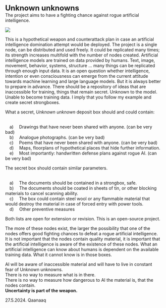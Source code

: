 <font size="+2"><b>Unknown unknowns</b></font></br>
The project aims to have a fighting chance against rogue artificial intelligence.

<img src="https://i.imgur.com/IdyWkNb.png">

This is a hypothetical weapon and counterattack plan in case an artificial intelligence domination attempt would be deployed. 
The project is a single node, can be distributed and used freely.  It could be replicated many times; its strength increases multifold with the number of nodes created. 
Artificial intelligence models are trained on data provided by humans. Text, image, movement, behavior, systems, structure ... many things can be replicated through enough input data. 
It is an open question whether intelligence, intention or even consciousness can emerge from the current attitude towards machine learning and large language models. But it is always better to prepare in advance.
There should be a repository of ideas that are inaccessible for training, things that remain secret. Unknown to the model. Unable to become training data. 
I imply that you follow my example and create secret strongboxes. 

What a secret, <i>Unknown unknown</i> deposit box should and could contain:</br></br>

&emsp;a)	  &emsp;Drawings that have never been shared with anyone. (can be very bad)</br>
&emsp;b)	  &emsp;Analogue photographs. (can be very bad)</br>
&emsp;c)	  &emsp;Poems that have never been shared with anyone. (can be very bad)</br>
&emsp;d)	  &emsp;Maps, floorplans of hypothetical places that hide further information.</br>
&emsp;e)	  &emsp;Most importantly: handwritten defense plans against rogue AI. (can be very bad)</br>

The secret box should contain similar parameters.</br></br>

&emsp;a)	  &emsp;The documents should be contained in a strongbox, safe.</br>
&emsp;b)	  &emsp;The documents should be coated in sheets of tin, or other blocking materials to cancel scanning ability.</br>
&emsp;c)	  &emsp;The box could contain steel wool or any flammable material that would destroy the material in case of forced entry with power tools.</br>
&emsp;d)	  &emsp;Other preventive measures</br>

Both lists are open for extension or revision. This is an open-source project. 

The more of these nodes exist, the larger the possibility that one of the nodes offers good fighting chances to defeat a rogue artificial intelligence. 
It is not important that the nodes contain quality material, it is important that the artificial intelligence is aware of the existence of these nodes. What an artificial intelligence can know about humans is dependent on the available training data.  What it cannot know is in those boxes. 

AI will be aware of inaccessible material and will have to live in constant fear of Unknown unknowns. </br>
There is no way to measure what is in there.</br>
There is no way to measure how dangerous to AI the material is, that the nodes contain. </br>
**Uncertainty is part of the weapon.**

27.5.2024. Qaanaaq




